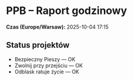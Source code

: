 # PPB – Raport godzinowy
**Czas (Europe/Warsaw):** 2025-10-04 17:15

## Status projektów
- Bezpieczny Pieszy — OK
- Zwolnij przy przejściu — OK
- Odblask ratuje życie — OK

